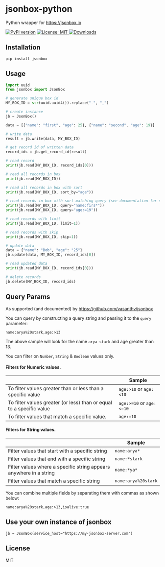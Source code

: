 # jsonbox-python
Python wrapper for https://jsonbox.io

[![PyPI version](https://badge.fury.io/py/jsonbox.svg)](https://badge.fury.io/py/jsonbox)
<a href="https://github.com/harlev/jsonbox-python/blob/master/LICENSE">
    <img alt="License: MIT" src="https://img.shields.io/badge/license-MIT-yellow.svg" target="_blank" />
</a>
[![Downloads](https://pepy.tech/badge/jsonbox)](https://pepy.tech/project/jsonbox)

## Installation
    pip install jsonbox
    
## Usage
```python
import uuid
from jsonbox import JsonBox

# generate unique box id
MY_BOX_ID = str(uuid.uuid4()).replace("-", "_")

# create instance
jb = JsonBox()

data = [{"name": "first", "age": 25}, {"name": "second", "age": 19}]

# write data
result = jb.write(data, MY_BOX_ID)

# get record id of written data
record_ids = jb.get_record_id(result)

# read record
print(jb.read(MY_BOX_ID, record_ids[0]))

# read all records in box
print(jb.read(MY_BOX_ID))

# read all records in box with sort
print(jb.read(MY_BOX_ID, sort_by="age"))

# read records in box with sort matching query (see documentation for syntax)
print(jb.read(MY_BOX_ID, query="name:firs*"))
print(jb.read(MY_BOX_ID, query="age:=19"))

# read records with limit
print(jb.read(MY_BOX_ID, limit=1))

# read records with skip
print(jb.read(MY_BOX_ID, skip=1))

# update data
data = {"name": "Bob", "age": "25"}
jb.update(data, MY_BOX_ID, record_ids[0])

# read updated data
print(jb.read(MY_BOX_ID, record_ids[0]))

# delete records
jb.delete(MY_BOX_ID, record_ids)
```

## Query Params
As supported (and documented) by https://github.com/vasanthv/jsonbox

You can query by constructing a query string and passing it to the `query` parameter:
```
name:arya%20stark,age:>13
```
The above sample will look for the name `arya stark` and age greater than 13. 

You can filter on `Number`, `String` & `Boolean` values only.

#### Filters for Numeric values.

|                                                                      | Sample                       |
|----------------------------------------------------------------------|------------------------------|
| To filter values greater than or less than a specific value          | `age:>10` or `age:<10`   |
| To filter values greater (or less) than or equal to a specific value | `age:>=10` or `age:<=10` |
| To filter values that match a specific value.                        | `age:=10`                  |

#### Filters for String values.

|                                                                    | Sample              |
|--------------------------------------------------------------------|---------------------|
| Filter values that start with a specific string                    | `name:arya*`      |
| Filter values that end with a specific string                      | `name:*stark`     |
| Filter values where a specific string appears anywhere in a string | `name:*ya*`       |
| Filter values that match a specific string                         | `name:arya%20stark` |

You can combine multiple fields by separating them with commas as shown below:
```
name:arya%20stark,age:>13,isalive:true
```

## Use your own instance of jsonbox
```
jb = JsonBox(service_host="https://my-jsonbox-server.com")
```


## License
MIT
